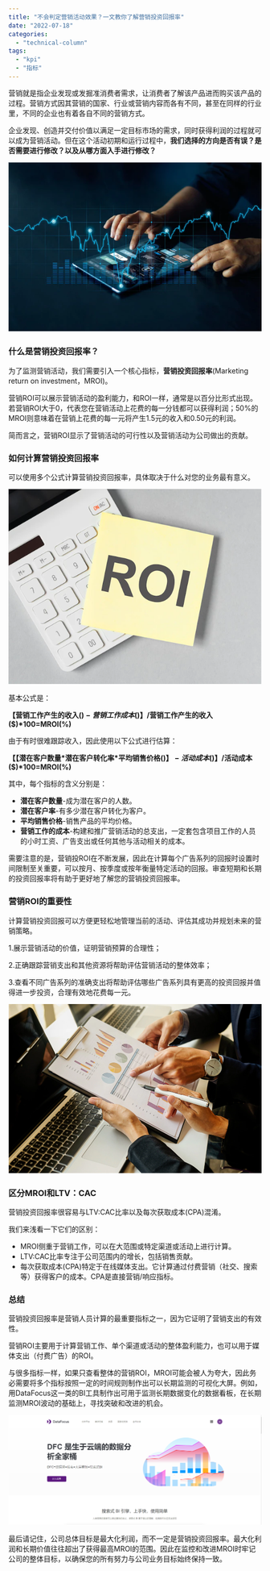 ```yaml
---
title: "不会判定营销活动效果？一文教你了解营销投资回报率"
date: "2022-07-18"
categories: 
  - "technical-column"
tags: 
  - "kpi"
  - "指标"
---
```


营销就是指企业发现或发掘准消费者需求，让消费者了解该产品进而购买该产品的过程。营销方式因其营销的国家、行业或营销内容而各有不同，甚至在同样的行业里，不同的企业也有着各自不同的营销方式。

企业发现、创造并交付价值以满足一定目标市场的需求，同时获得利润的过程就可以成为营销活动。但在这个活动初期和运行过程中，**我们选择的方向是否有误？是否需要进行修改？以及从哪方面入手进行修改？**

![ROI3.png](images/1658154199-roi3-png.png)

### **什么是营销投资回报率？**

为了监测营销活动，我们需要引入一个核心指标，**营销投资回报率**(Marketing return on investment，MROI)。

营销ROI可以展示营销活动的盈利能力，和ROI一样，通常是以百分比形式出现。若营销ROI大于0，代表您在营销活动上花费的每一分钱都可以获得利润；50%的MROI则意味着在营销上花费的每一元将产生1.5元的收入和0.50元的利润。

简而言之，营销ROI显示了营销活动的可行性以及营销活动为公司做出的贡献。

### **如何计算营销投资回报率**

可以使用多个公式计算营销投资回报率，具体取决于什么对您的业务最有意义。

![ROI.png](images/1658154204-roi-png.png)

基本公式是：

**【营销工作产生的收入($)-营销工作成本($)】/营销工作产生的收入($)\*100=MROI(%)**

由于有时很难跟踪收入，因此使用以下公式进行估算：

**【【潜在客户数量\*潜在客户转化率\*平均销售价格($)】-活动成本($)】/活动成本($)\*100=MROI(%)**

其中，每个指标的含义分别是：

- **潜在客户数量**\-成为潜在客户的人数。
- **潜在客户率**\-有多少潜在客户转化为客户。
- **平均销售价格**\-销售产品的平均价格。
- **营销工作的成本**\-构建和推广营销活动的总支出，一定套包含项目工作的人员的小时工资、广告支出或任何其他与活动相关的成本。

需要注意的是，营销投ROI在不断发展，因此在计算每个广告系列的回报时设置时间限制至关重要，可以按月、按季度或按年衡量特定活动的回报。审查短期和长期的投资回报率将有助于更好地了解您的营销投资回报率。

### **营销ROI的重要性**

计算营销投资回报可以方便更轻松地管理当前的活动、评估其成功并规划未来的营销策略。

1.展示营销活动的价值，证明营销预算的合理性；

2.正确跟踪营销支出和其他资源将帮助评估营销活动的整体效率；

3.查看不同广告系列的准确支出将帮助评估哪些广告系列具有更高的投资回报并值得进一步投资，合理有效地花费每一元。

![ROI2.png](images/1658154211-roi2-png.png)

### 区分**MROI和LTV：CAC**

营销投资回报率很容易与LTV:CAC比率以及每次获取成本(CPA)混淆。

我们来浅看一下它们的区别：

- MROI侧重于营销工作，可以在大范围或特定渠道或活动上进行计算。
- LTV:CAC比率专注于公司范围内的增长，包括销售贡献。
- 每次获取成本(CPA)特定于在线媒体支出。它计算通过付费营销（社交、搜索等）获得客户的成本。CPA是直接营销/响应指标。

### **总结**

营销投资回报率是营销人员计算的最重要指标之一，因为它证明了营销支出的有效性。

营销ROI主要用于计算营销工作、单个渠道或活动的整体盈利能力，也可以用于媒体支出（付费广告）的ROI。

与很多指标一样，如果只查看整体的营销ROI，MROI可能会被人为夸大，因此务必需要将多个指标按照一定的时间规则制作出可以长期监测的可视化大屏。例如，用DataFocus这一类的BI工具制作出可用于监测长期数据变化的数据看板，在长期监测MROI波动的基础上，寻找突破和改进的机会。

![mmexport1655947892795.png](images/1658154219-mmexport1655947892795-png.png)

最后请记住，公司总体目标是最大化利润，而不一定是营销投资回报率。最大化利润和长期价值往往超出了获得最高MROI的范围。因此在监控和改进MROI时牢记公司的整体目标，以确保您的所有努力与公司业务目标始终保持一致。
